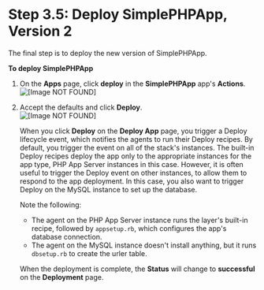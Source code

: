 # Step 3\.5: Deploy SimplePHPApp, Version 2<a name="gettingstarted-db-deploy"></a>

The final step is to deploy the new version of SimplePHPApp\.

**To deploy SimplePHPApp**

1. On the **Apps** page, click **deploy** in the **SimplePHPApp** app's **Actions**\.  
![\[Image NOT FOUND\]](http://docs.aws.amazon.com/opsworks/latest/userguide/images/gsb6aa.png)

1. Accept the defaults and click **Deploy**\.  
![\[Image NOT FOUND\]](http://docs.aws.amazon.com/opsworks/latest/userguide/images/gs17a.png)

   When you click **Deploy** on the **Deploy App** page, you trigger a Deploy lifecycle event, which notifies the agents to run their Deploy recipes\. By default, you trigger the event on all of the stack's instances\. The built\-in Deploy recipes deploy the app only to the appropriate instances for the app type, PHP App Server instances in this case\. However, it is often useful to trigger the Deploy event on other instances, to allow them to respond to the app deployment\. In this case, you also want to trigger Deploy on the MySQL instance to set up the database\. 

   Note the following:
   + The agent on the PHP App Server instance runs the layer's built\-in recipe, followed by `appsetup.rb`, which configures the app's database connection\.
   + The agent on the MySQL instance doesn't install anything, but it runs `dbsetup.rb` to create the urler table\.

   When the deployment is complete, the **Status** will change to **successful** on the **Deployment** page\.